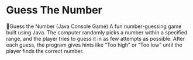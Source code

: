 # Guess The Number
🎯Guess the Number (Java Console Game)
A fun number-guessing game built using Java.
The computer randomly picks a number within a specified range, and the player tries to guess it in as few attempts as possible.
After each guess, the program gives hints like “Too high” or “Too low” until the player finds the correct number.
